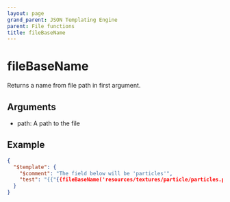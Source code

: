 ```yaml
---
layout: page
grand_parent: JSON Templating Engine
parent: File functions
title: fileBaseName
---
```


# fileBaseName

Returns a name from file path in first argument.

## Arguments

 - path: A path to the file

## Example

```json
{
  "$template": {
    "$comment": "The field below will be 'particles'",
    "test": "{{"{{fileBaseName('resources/textures/particle/particles.png')"}}}}"
  }
}
```
